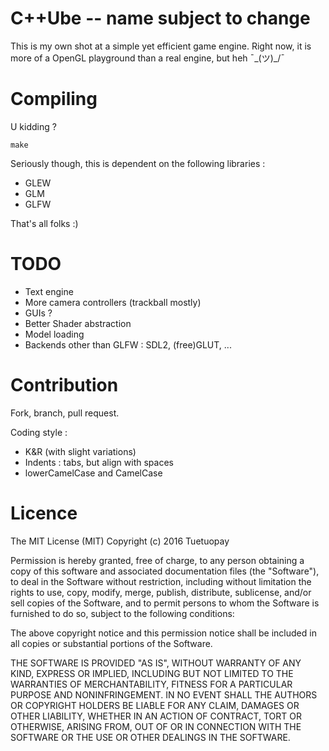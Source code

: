 # C++Ube -- name subject to change

This is my own shot at a simple yet efficient game engine. Right now, it is more
of a OpenGL playground than a real engine, but heh ¯\_(ツ)_/¯

# Compiling

U kidding ?

	make

Seriously though, this is dependent on the following libraries :

- GLEW
- GLM
- GLFW

That's all folks :)

# TODO

- Text engine
- More camera controllers (trackball mostly)
- GUIs ?
- Better Shader abstraction
- Model loading
- Backends other than GLFW : SDL2, (free)GLUT, ...

# Contribution

Fork, branch, pull request.

Coding style :

- K&R (with slight variations)
- Indents : tabs, but align with spaces
- lowerCamelCase and CamelCase

# Licence

The MIT License (MIT)
Copyright (c) 2016 Tuetuopay

Permission is hereby granted, free of charge, to any person obtaining a copy of
this software and associated documentation files (the "Software"), to deal in
the Software without restriction, including without limitation the rights to
use, copy, modify, merge, publish, distribute, sublicense, and/or sell copies of
the Software, and to permit persons to whom the Software is furnished to do so,
subject to the following conditions:

The above copyright notice and this permission notice shall be included in all
copies or substantial portions of the Software.

THE SOFTWARE IS PROVIDED "AS IS", WITHOUT WARRANTY OF ANY KIND, EXPRESS OR
IMPLIED, INCLUDING BUT NOT LIMITED TO THE WARRANTIES OF MERCHANTABILITY, FITNESS
FOR A PARTICULAR PURPOSE AND NONINFRINGEMENT. IN NO EVENT SHALL THE AUTHORS OR
COPYRIGHT HOLDERS BE LIABLE FOR ANY CLAIM, DAMAGES OR OTHER LIABILITY, WHETHER
IN AN ACTION OF CONTRACT, TORT OR OTHERWISE, ARISING FROM, OUT OF OR IN
CONNECTION WITH THE SOFTWARE OR THE USE OR OTHER DEALINGS IN THE SOFTWARE.

